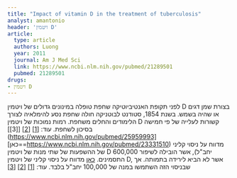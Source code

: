 ```yaml
---
title: "Impact of vitamin D in the treatment of tuberculosis"
analyst: amantonio
header: 'ויטמין D'
article:
  type: article
  authors: Luong
  year: 2011
  journal: Am J Med Sci
  link: https://www.ncbi.nlm.nih.gov/pubmed/21289501
  pubmed: 21289501
drugs:
- ויטמין D
---
```


לפני תקופת האנטיביוטיקה שחפת טופלה במינונים גדולים של ויטמין D בצורת שמן דגים או שהיה בשמש. בשנת 1854, סטודנט לבוטניקה חולה שחפת נסע להימלאיה לצורך הלימודים והחלים משחפת. רמות נמוכות של ויטמין D קשורות לעלייה של פי חמישה בסיכון לשחפת. עוד: [[1]](https://www.ncbi.nlm.nih.gov/pubmed/18245055) [[2]](https://www.ncbi.nlm.nih.gov/pubmed/24332595) [[3]](https://www.ncbi.nlm.nih.gov/pubmed/25959993]
[כאן==https://www.ncbi.nlm.nih.gov/pubmed/23331510) מדווח על ניסוי קליני של ההשפעות של שתי מנות של ויטמין D 600,000 יחב"ל), אשר הובילה לשיפור התסמינים.
[כאן](https://www.ncbi.nlm.nih.gov/pubmed/19179490) מדווח על ניסוי קליני של ויטמין D, אשר לא הביא לירידה בתמותה. אך שבניסוי הזה השתמשו במנה של 100,000 יחב"ל בלבד. עוד: [[1]](https://www.ncbi.nlm.nih.gov/pubmed/22760564) [[2]](https://www.ncbi.nlm.nih.gov/pubmed/16479024) [[3]](https://www.sciencedirect.com/science/article/pii/S0422763816300310)
